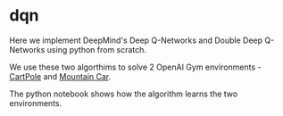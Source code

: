 # dqn

Here we implement DeepMind's Deep Q-Networks and Double Deep Q-Networks using python from scratch.

We use these two algorthims to solve 2 OpenAI Gym environments - [CartPole](https://gym.openai.com/envs/CartPole-v0/) and [Mountain Car](https://gym.openai.com/envs/MountainCar-v0/).

 The python notebook shows how the algorithm learns the two environments.

